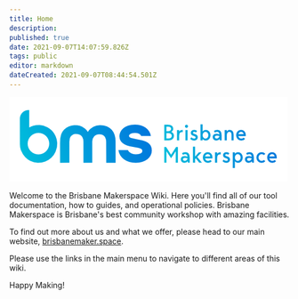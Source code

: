 ```yaml
---
title: Home
description: 
published: true
date: 2021-09-07T14:07:59.826Z
tags: public
editor: markdown
dateCreated: 2021-09-07T08:44:54.501Z
---
```


![bms_logo_horizontal_colour_small.png](/bms_logo_horizontal_colour_small.png)

Welcome to the Brisbane Makerspace Wiki. Here you'll find all of our tool documentation, how to guides, and operational policies. Brisbane Makerspace is Brisbane's best community workshop with amazing facilities.

To find out more about us and what we offer, please head to our main website, [brisbanemaker.space](https://brisbanemakerspace.co).

Please use the links in the main menu to navigate to different areas of this wiki.

Happy Making!